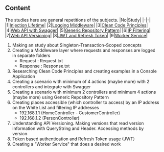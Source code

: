 ## Content
The studies here are general repetitions of the subjects.
|No|Study|
|-|-|
|1|[Injection Lifetime](InjectionLifetime)|
|2|[Logging Middleware](LoggingMiddleware)|
|3|[Clean Code Principles](CleanCodePrinciples)|
|4|[Web API with Swagger](WebApiWithSwagger)|
|5|[Generic Repository Pattern](EFCoreGenericRepositoryPattern)|
|6|[IP Filtering](IPFiltering)|
|7|[Web API Versioning](WebApiVersioning)|
|8|[JWT and Refresh Token](JWTandRefreshToken)|
|9|[Worker Service](WorkerService)|
1. Making an study about Singleton-Transaction-Scoped concepts 
2. Creating a Middleware layer where requests and responses are logged in separate folders
    - Request  : Request.txt
    - Response : Response.txt
3. Researching Clean Code Principles and creating examples in a Console Application
4. Creating a scenario with minimum of 4 actions (maybe more) with 2 controllers and integrate with Swagger
5. Creating a scenario with minimum 2 controllers and minimum 4 actions (maybe more) using Generic Repository Pattern
6. Creating places accessible (which controller to access) by an IP address on the White List and filtering IP addresses
    - 192.168.1.1 (HomeController - CustomerController)
    - 192.168.1.2 (PersonController)
7. Understanding API Versioning. Making versions that read version information with QueryString and Header. Accessing methods by version
8. Token based authentication and Refresh Token usage (JWT)
9. Creating a "Worker Service" that does a desired work
